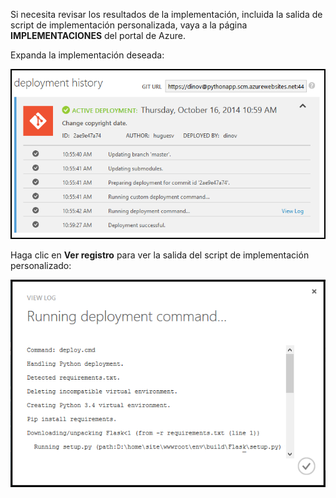 ﻿Si necesita revisar los resultados de la implementación, incluida la salida de script de implementación personalizada, vaya a la página **IMPLEMENTACIONES** del portal de Azure.

Expanda la implementación deseada:

![](./media/web-sites-python-troubleshoot-deployment/portal-deployment-history.png)

Haga clic en **Ver registro** para ver la salida del script de implementación personalizado:

![](./media/web-sites-python-troubleshoot-deployment/portal-deployment-log.png)
<!--HONumber=42-->
